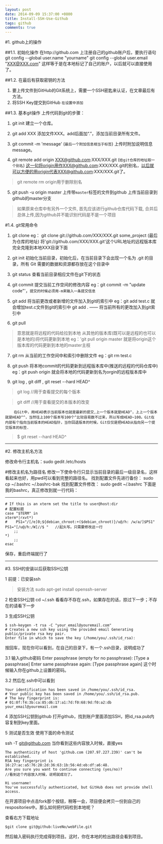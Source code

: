 ```yaml
---
layout: post
date: 2014-09-09 15:37:00 +0800
title: Install-SSH-Use-Github
tags: github
comments: true
---
```


#1. github上的操作

##1.1. 初始化操作
在http://github.com 上注册自己的github账户后，要执行语句
git config --global user.name "yourname"
git config --global user.email "XXX@XXX.com"
这样等于是在本地标记了自己的账户，以后就可以直接使用了。

##1.2. 在最后有获取密钥的方法

1. 要上传文件到GitHub的Git系统上，需要一个SSH密匙来认证，在文章最后有方法。
2. 将SSH Key提交到GitHub `在设置中添加`

<!--more-->

##1.3. 基本git操作
上传代码到git的步骤：
1. git init
建立一个仓库。

2. git add XXX
添加文件XXX。add后面加“.”，添加当前目录所有文件。

3. git commit -m 'message' (`最后一个附加信息相当于标签`)
上传时附加说明信息message。

4. git remote add origin XXX@github.com:XXX/XXX.git   (`给git仓库的地址取一个别名`)
这一句将origin用作XXX@github.com:XXX/XXX.git的别名，以后就可以方便的用origin代表XXX@github.com:XXX/XXX.git了。
> git remote rm origin用于删除别名

5. git push -u origin master   上传带`master`标签的文件到github
上传当前目录到github的master分支

> 如果原来仓库中有另外一个文件, 首先应该进行github仓库代码下载, 合并后总体上传,因为github并不能识别代码是不是一个项目


#1.4. git常用命令
1. git clone
eg： git clone git://github.com/XXX/XXX.git some_project  (最后为仓库的地址)
将'git://github.com/XXX/XXX.git'这个URL地址的远程版本库完全克隆到本地XXX目录下面

2. git init
初始化当前目录，初始化后，在当前目录下会出现一个名为 .git 的目录，所有 Git 需要的数据和资源都存放在这个目录中

3. git status
查看当前目录相应文件在git下的状态

4. git commit
提交当前工作空间的修改内容
eg：git commit -m "update code"'，`提交的时候必须用-m来输入一条提交信息`

5. git add
将当前更改或者新增的文件加入到git的索引中
eg：git add test.c 就会增加test.c文件到git的索引中
git add .  ——  将当前所有的更改加入到git索引中

6. git pull
> 意思就是将远程的代码给拉到本地
从其他的版本库(既可以是远程的也可以是本地的)将代码更新到本地
eg：'git pull origin master 就是将origin这个版本库的代码更新到本地的master主枝

7. git rm
从当前的工作空间中和索引中删除文件
eg：git rm test.c

8. git push
将本地commit的代码更新到远程版本库中(推送的远程的代码仓库中)
eg：git push origin 就会将本地的代码更新到名为orgin的远程版本库中

9. git log , git diff , git reset --hard HEAD^

> git log //用于查看提交的每个版本

> git diff //用于查看提交的本版本的改变

        在Git中，用HEAD表示当前版本也就是最新的提交,上一个版本就是HEAD^，上上一个版本就是HEAD^^，当然往上100个版本写100个^比较容易数不过来，所以写成HEAD~100。Git在内部有个指向当前版本的HEAD指针，当你回退版本的时候，Git仅仅是把HEAD从指向另一个提交版本的标签.
> $ git reset --hard HEAD^


----

#2. 修改主机名方法

修改命令行主机名：sudo gedit /etc/hosts
 
 #修改主机名为路径名
修改一下使命令行只显示当前目录的最后一级目录名，这样看起来也好，用pwd可以看到完整的路径名。
   找到配置文件先进行备份： sudo  cp  ~/.bashrc  ~/.bashrc-bak
   找到配置文件修改： sudo  gedit  ~/.bashrc
   下面是我的bashrc，真正修改到就一行代码：

----------

```
# If this is an xterm set the title to user@host:dir
# 配置标题
case "$TERM" in
xterm*|rxvt*)
#    PS1="/[/e]0;${debian_chroot:+($debian_chroot)}/u@/h: /w/a/]$PS1"
PS1="[/u@/h:/W]//$ "   //起头写。只需要修改这一行
    ;;
*)
    ;;
esac
```

保存，重启终端就行了

------

#3. SSH的安装以后获取SSH公钥

1 前提：已安装ssh
 > 安装方法 sudo apt-get install openssh-server
 
2 检查SSH公钥
cd ~/.ssh
看看存不存在.ssh，如果存在的话，掠过下一步；不存在的请看下一步

3 生成SSH公钥

```  
$ ssh-keygen -t rsa -C "your_email@youremail.com" 
# Creates a new ssh key using the provided email Generating public/private rsa key pair. 
Enter file in which to save the key (/home/you/.ssh/id_rsa):
```
按回车，现在你可以看到，在自己的目录下，有一个.ssh目录，说明成功了

3.1 输入github密码
Enter passphrase (empty for no passphrase): [Type a passphrase] 
Enter same passphrase again: [Type passphrase again]
这个时候输入你在github上设置的密码。

3.2 然后在.ssh中可以看到

```  
Your identification has been saved in /home/you/.ssh/id_rsa. 
# Your public key has been saved in /home/you/.ssh/id_rsa.pub.
# The key fingerprint is: 
# 01:0f:f4:3b:ca:85:d6:17:a1:7d:f0:68:9d:f0:a2:db your_email@youremail.com
```
4 添加SSH公钥到github
打开github，找到账户里面添加SSH，把id_rsa.pub内容复制到key里面。

5 测试是否生效
使用下面的命令测试

ssh -T git@github.com
当你看到这些内容放入时候，直接yes

```  
The authenticity of host 'github.com (207.97.227.239)' can't be established. 
RSA key fingerprint is 16:27:ac:a5:76:28:2d:36:63:1b:56:4d:eb:df:a6:48. 
Are you sure you want to continue connecting (yes/no)?
//看到这个内容放入时候，说明就成功了。

Hi username! 
You've successfully authenticated, but GitHub does not provide shell access.
```


在开源项目中点击fork那个按钮，稍等一会，项目便会拷贝一份到自己的respositories中。那么如何把代码检到本地呢？

查看右方下载地址

```  
$git clone git@github:liveNo/webFile.git  
```

然后输入密码执行完成得到项目。这时，你在本地的检出路径会看到项目。

